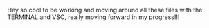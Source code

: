 Hey so cool to be working and moving around all these files with the TERMINAL and VSC, really moving forward in my progress!!! 
